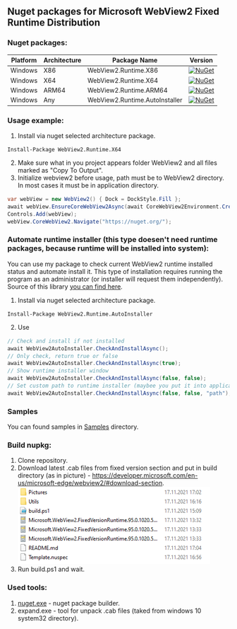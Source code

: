 ## Nuget packages for Microsoft WebView2 Fixed Runtime Distribution

### Nuget packages:
| Platform | Architecture | Package Name | Version
| --- | --- | --- | --- |
| Windows | X86 | WebView2.Runtime.X86 | [![NuGet](https://img.shields.io/nuget/v/WebView2.Runtime.X86.svg?style=flat-square&label=nuget)](https://www.nuget.org/packages/WebView2.Runtime.X86/) |
| Windows | X64 | WebView2.Runtime.X64 | [![NuGet](https://img.shields.io/nuget/v/WebView2.Runtime.X64.svg?style=flat-square&label=nuget)](https://www.nuget.org/packages/WebView2.Runtime.X64/) |
| Windows | ARM64 | WebView2.Runtime.ARM64 | [![NuGet](https://img.shields.io/nuget/v/WebView2.Runtime.ARM64.svg?style=flat-square&label=nuget)](https://www.nuget.org/packages/WebView2.Runtime.ARM64/) |
| Windows | Any | WebView2.Runtime.AutoInstaller | [![NuGet](https://img.shields.io/nuget/v/WebView2.Runtime.AutoInstaller.svg?style=flat-square&label=nuget)](https://www.nuget.org/packages/WebView2.Runtime.AutoInstaller/) |

### Usage example:
1) Install via nuget selected architecture package.
```
Install-Package WebView2.Runtime.X64
```
2) Make sure what in you project appears folder WebView2 and all files marked as "Copy To Output".
3) Initialize webview2 before usage, path must be to WebView2 directory. In most cases it must be in application directory.
``` C#
var webView = new WebView2() { Dock = DockStyle.Fill };
await webView.EnsureCoreWebView2Async(await CoreWebView2Environment.CreateAsync(Path.Combine(AppDomain.CurrentDomain.BaseDirectory, "WebView2")));
Controls.Add(webView);
webView.CoreWebView2.Navigate("https://nuget.org/");
```

### Automate runtime installer (this type doesen't need runtime packages, because runtime will be installed into system):
You can use my package to check current WebView2 runtime installed status and automate install it.
This type of installation requires running the program as an administrator (or installer will request them independently).
Source of this library [you can find here](https://github.com/ProKn1fe/WebView2.Runtime/tree/master/WebView2.Runtime.AutoInstaller).
1) Install via nuget selected architecture package.
```
Install-Package WebView2.Runtime.AutoInstaller
```
2) Use
``` C#
// Check and install if not installed
await WebView2AutoInstaller.CheckAndInstallAsync();
// Only check, return true or false
await WebView2AutoInstaller.CheckAndInstallAsync(true);
// Show runtime installer window
await WebView2AutoInstaller.CheckAndInstallAsync(false, false);
// Set custom path to runtime installer (maybee you put it into application resources).
await WebView2AutoInstaller.CheckAndInstallAsync(false, false, "path");
```

### Samples

You can found samples in [Samples](https://github.com/ProKn1fe/WebView2.Runtime/tree/master/Samples) directory.

### Build nupkg:
1) Clone repository.
2) Download latest .cab files from fixed version section and put in build directory (as in picture) - https://developer.microsoft.com/en-us/microsoft-edge/webview2/#download-section.
![alt text](Pictures/1.png)
3) Run build.ps1 and wait.

### Used tools:
1) [nuget.exe](https://www.nuget.org/downloads) - nuget package builder.
2) expand.exe - tool for unpack .cab files (taked from windows 10 system32 directory).
